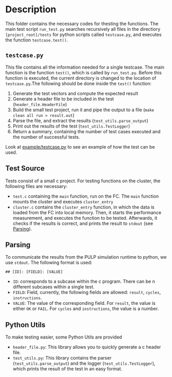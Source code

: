 # Description

This folder contains the necessary codes for thesting the functions. The main test script `run_test.py` searches recursively all files in the directiory `[project_root]/tests` for python scripts called `testcase.py`, and executes the function `testcase.test()`.

## `testcase.py`

This file contains all the information needed for a single testcase. The main function is the function `test()`, which is called by `run_test.py`. Before this function is executed, the current directory is changed to the location of `testcase.py`.The following should be done inside the `test()` function:

1. Generate the test vectors and compute the expected result
2. Generate a header file to be included in the test (`header_file.HeaderFile`)
3. Build the small test project, run it and pipe the output to a file (`make clean all run > result.out`)
4. Parse the file, and extract the results (`test_utils.parse_output`)
5. Print out the results of the test (`test_utils.TestLogger`)
6. Return a summary, containing the number of test cases executed and the number of successful tests.

Look at [example/testcase.py](example/testcase.py) to see an example of how the test can be used.

## Test Source

Tests consist of a small c project. For testing functions on the cluster, the following files are necessary:

- `test.c` containing the `main` function, run on the FC. The `main` function mounts the cluster and executes `cluster_entry`
- `cluster.c` contains the `cluster_entry` function, in which the data is loaded from the FC into local memory. Then, it starts the performance measurement, and executes the function to be tested. Afterwards, it checks if the results is correct, and prints the result to `stdout` (see [Parsing](README.md#parsing)).

## Parsing

To communicate the results from the PULP simulation runtime to python, we use `stdout`. The following format is used:

```## [ID]: [FIELD]: [VALUE]```

- `ID`: corresponds to a subcase within the c program. There can be n different subcases within a single test.
- `FIELD`: Field, currently, the following fields are allowed: `result`, `cycles`, `instructions`. 
- `VALUE`: The value of the corresponding field. For `result`, the value is either `OK` or `FAIL`. For `cycles` and `instructions`, the value is a number.


## Python Utils

To make testing easier, some Python Utils are provided

- `header_file.py`: This library allows you to quickly generate a c header file.
- `test_utils.py`: This library contains the parser (`test_utils.parse_output`) and the logger (`test_utils.TestLogger`), which prints the result of the test in an easy format.
